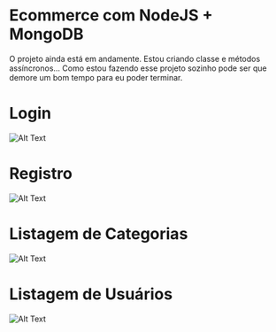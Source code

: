 # Ecommerce com NodeJS + MongoDB
O projeto ainda está em andamente. Estou criando classe e métodos assíncronos... Como estou fazendo esse projeto sozinho pode ser que 
demore um bom tempo para eu poder terminar.

# Login
![Alt Text](https://i.imgur.com/ypG01Mx.png)

# Registro
![Alt Text](https://i.imgur.com/mh8favM.png)

# Listagem de Categorias
![Alt Text](https://i.imgur.com/FhyjSN8.png)

# Listagem de Usuários
![Alt Text](https://i.imgur.com/Ckj6uiw.png)
